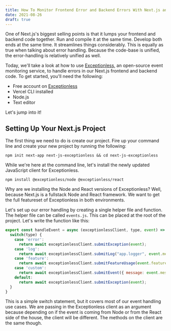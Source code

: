 ```yaml
---
title: How To Monitor Frontend Error and Backend Errors With Next.js and Exceptionless
date: 2021-08-26
draft: true
---
```


One of Next.js's biggest selling points is that it lumps your frontend and backend code together. Run and compile it at the same time. Develop both ends at the same time. It streamlines things considerably. This is equally as true when talking about error handling. Because the code-base is unified, the error-handling is relatively unified as well. 

Today, we'll take a look at how to use [Exceptionless](https://exceptionless.com), an open-source event monitoring service, to handle errors in our Next.js frontend and backend code. To get started, you'll need the following: 

* Free account on [Exceptionless](https://exceptionless.com)
* Vercel CLI installed
* Node.js
* Text editor

Let's jump into it!

## Setting Up Your Next.js Project 

The first thing we need to do is create our project. Fire up your command line and create your new project by running the following: 

```
npm init next-app next-js-exceptionless && cd next-js-exceptionless
```

While we're here at the command line, let's install the newly updated JavaScript client for Exceptionless. 

```
npm install @exceptionless/node @exceptionless/react
```

Why are we installing the Node and React versions of Exceptionless? Well, because Next.js is a fullstack Node and React framework. We want to get the full featureset of Exceptionless in both environments. 

Let's set up our error handling by creating a single helper file and function. The helper file can be called `events.js`. This can be placed at the root of the project. Let's write the function like this: 

```js
export const handleEvent = async (exceptionlessClient, type, event) => {
  switch(type) {
    case 'error': 
      return await exceptionlessClient.submitException(event);
    case 'log': 
      return await exceptionlessClient.submitLog("app.logger", event.message, event.logLevel);
    case 'feature': 
      return await exceptionlessClient.submitFeatureUsage(event.featureName);
    case 'custom':
      return await exceptionlessClient.submitEvent({ message: event.message, type: event.type, source: event.source });
    default: 
      return await exceptionlessClient.submitException(event);
  }
}
```

This is a simple switch statement, but it covers most of our event handling use cases. We are passing in the Exceptionless client as an argument because depending on if the event is coming from Node or from the React side of the house, the client will be different. The methods on the client are the same though. 


